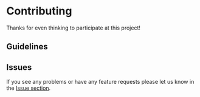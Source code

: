 # Contributing
Thanks for even thinking to participate at this project!

## Guidelines

## Issues
If you see any problems or have any feature requests please let us know in the [Issue section](https:///github.com/MyracleDesign/dart_koans/issues).
